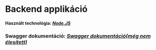 # Backend applikáció

#### Használt technológia: *[Node.JS](https://nodejs.org/en/about/)*

### Swagger dokumentáció: *[Swagger dokumentáció(még nem élesített)](https://edutron.net/api/edutron)*



